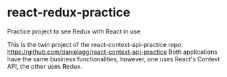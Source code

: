 # react-redux-practice
Practice project to see Redux with React in use

This is the twin project of the react-context-api-practice repo: https://github.com/danielagg/react-context-api-practice
Both applications have the same business functionalities, however, one uses React's Context API, the other uses Redux.
